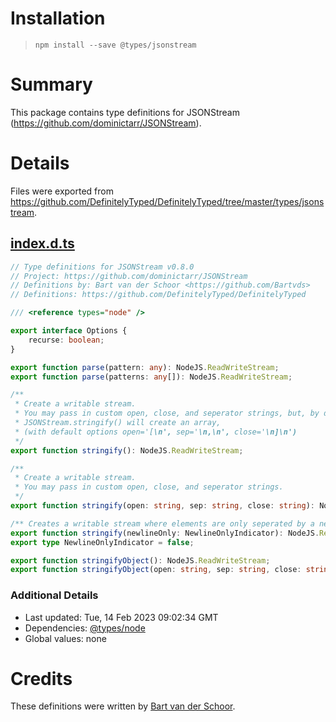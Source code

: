 # Installation
> `npm install --save @types/jsonstream`

# Summary
This package contains type definitions for JSONStream (https://github.com/dominictarr/JSONStream).

# Details
Files were exported from https://github.com/DefinitelyTyped/DefinitelyTyped/tree/master/types/jsonstream.
## [index.d.ts](https://github.com/DefinitelyTyped/DefinitelyTyped/tree/master/types/jsonstream/index.d.ts)
````ts
// Type definitions for JSONStream v0.8.0
// Project: https://github.com/dominictarr/JSONStream
// Definitions by: Bart van der Schoor <https://github.com/Bartvds>
// Definitions: https://github.com/DefinitelyTyped/DefinitelyTyped

/// <reference types="node" />

export interface Options {
    recurse: boolean;
}

export function parse(pattern: any): NodeJS.ReadWriteStream;
export function parse(patterns: any[]): NodeJS.ReadWriteStream;

/**
 * Create a writable stream.
 * You may pass in custom open, close, and seperator strings, but, by default,
 * JSONStream.stringify() will create an array,
 * (with default options open='[\n', sep='\n,\n', close='\n]\n')
 */
export function stringify(): NodeJS.ReadWriteStream;

/**
 * Create a writable stream.
 * You may pass in custom open, close, and seperator strings.
 */
export function stringify(open: string, sep: string, close: string): NodeJS.ReadWriteStream;

/** Creates a writable stream where elements are only seperated by a newline. */
export function stringify(newlineOnly: NewlineOnlyIndicator): NodeJS.ReadWriteStream;
export type NewlineOnlyIndicator = false;

export function stringifyObject(): NodeJS.ReadWriteStream;
export function stringifyObject(open: string, sep: string, close: string): NodeJS.ReadWriteStream;

````

### Additional Details
 * Last updated: Tue, 14 Feb 2023 09:02:34 GMT
 * Dependencies: [@types/node](https://npmjs.com/package/@types/node)
 * Global values: none

# Credits
These definitions were written by [Bart van der Schoor](https://github.com/Bartvds).
